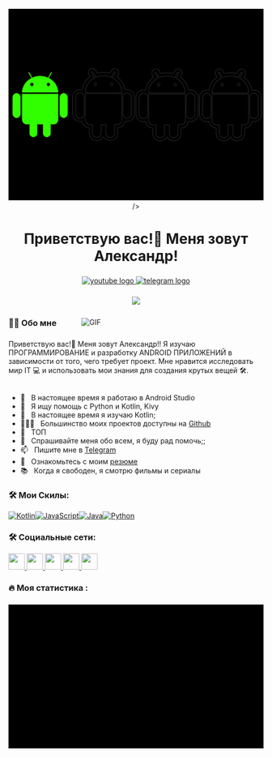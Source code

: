 <br clear="both">

<div align="center">
  <img width="600" src="assets/android.gif" alt="kot"/>  />
</div>

###

<h1 align="center">Приветствую вас!👋 Меня зовут Александр!</h1>

###

<div align="center">
  <a href="https://www.youtube.com/channel/UCd6NPRKQkuXMHVqgj8ZBRrg" target="_blank">
    <img src="https://img.shields.io/static/v1?message=Youtube&logo=youtube&label=&color=FF0000&logoColor=white&labelColor=&style=for-the-badge" height="25" alt="youtube logo"  />
  </a>
  <a href="https://t.me/aablogtg" target="_blank">
    <img src="https://img.shields.io/static/v1?message=Telegram&logo=telegram&label=&color=2CA5E0&logoColor=white&labelColor=&style=for-the-badge" height="25" alt="telegram logo"  />
  </a>
</div>

###

<div align="center">
  <img src="https://visitor-badge.laobi.icu/badge?page_id=agampleev.agampleev&"  />
</div>

###

<img align="right" alt="GIF" src="https://raw.githubusercontent.com/rahul-jha98/rahul-jha98/main/techstack.gif" width="360px"/>


### 👩‍💻  Обо мне</h3>

###

Приветствую вас!👋 Меня зовут Александр!! Я изучаю ПРОГРАММИРОВАНИЕ и разработку ANDROID ПРИЛОЖЕНИЙ в зависимости от того, чего требует проект. Мне нравится исследовать мир IT 💻 и использовать мои знания  для создания крутых вещей 🛠️.
<br/>
<br/>

- 🔭 &nbsp; В настоящее время я работаю в Android Studio
- 🤝 &nbsp; Я ищу помощь с Python и Kotlin, Kivy
- 🌱 &nbsp; В настоящее время я изучаю Kotlin; 
- 👨🏻‍💻 &nbsp; Большинство моих проектов доступны на [Github](https://github.com/alexanderampleev?tab=repositories)
- 🎨 &nbsp; ТОП
- 💬 &nbsp; Спрашивайте меня обо всем, я буду рад помочь;;
- 📫 &nbsp; Пишите мне в [Telegram](https://t.me/aablogtg/)
- 📝 &nbsp; Ознакомьтесь с моим [резюме](https://drive.google.com)
- 📚 &nbsp; Когда я свободен, я смотрю фильмы и сериалы 
###



###

<h3 align="left">🛠 Мои Скилы:</h3>

<div align="left">
<p align="left">
<a href="https://kotlinlang.org/" target="_blank" rel="noreferrer"><img src="https://raw.githubusercontent.com/danielcranney/readme-generator/main/public/icons/skills/kotlin-colored.svg" width="36" height="36" alt="Kotlin" /></a><a href="https://developer.mozilla.org/en-US/docs/Web/JavaScript" target="_blank" rel="noreferrer"><img src="https://raw.githubusercontent.com/danielcranney/readme-generator/main/public/icons/skills/javascript-colored.svg" width="36" height="36" alt="JavaScript" /></a><a href="https://www.oracle.com/java/" target="_blank" rel="noreferrer"><img src="https://raw.githubusercontent.com/danielcranney/readme-generator/main/public/icons/skills/java-colored.svg" width="36" height="36" alt="Java" /></a><a href="https://www.python.org/" target="_blank" rel="noreferrer"><img src="https://raw.githubusercontent.com/danielcranney/readme-generator/main/public/icons/skills/python-colored.svg" width="36" height="36" alt="Python" /></a>
</p>
</div>


### 

<h3 align="left">🛠 Социальные сети:</h3>

<p align="left"> <a href="https://www.dev.to/ampleevdev" target="_blank" rel="noreferrer"> <picture> <source media="(prefers-color-scheme: dark)" srcset="https://raw.githubusercontent.com/danielcranney/readme-generator/main/public/icons/socials/devdotto-dark.svg" /> <source media="(prefers-color-scheme: light)" srcset="https://raw.githubusercontent.com/danielcranney/readme-generator/main/public/icons/socials/devdotto.svg" /> <img src="https://raw.githubusercontent.com/danielcranney/readme-generator/main/public/icons/socials/devdotto.svg" width="32" height="32" /> </picture> </a> <a href="https://www.github.com/alexanderampleev" target="_blank" rel="noreferrer"> <picture> <source media="(prefers-color-scheme: dark)" srcset="https://raw.githubusercontent.com/danielcranney/readme-generator/main/public/icons/socials/github-dark.svg" /> <source media="(prefers-color-scheme: light)" srcset="https://raw.githubusercontent.com/danielcranney/readme-generator/main/public/icons/socials/github.svg" /> <img src="https://raw.githubusercontent.com/danielcranney/readme-generator/main/public/icons/socials/github.svg" width="32" height="32" /> </picture> </a> <a href="https://ampleev.hashnode.dev" target="_blank" rel="noreferrer"> <picture> <source media="(prefers-color-scheme: dark)" srcset="https://raw.githubusercontent.com/danielcranney/readme-generator/main/public/icons/socials/hashnode-dark.svg" /> <source media="(prefers-color-scheme: light)" srcset="https://raw.githubusercontent.com/danielcranney/readme-generator/main/public/icons/socials/hashnode.svg" /> <img src="https://raw.githubusercontent.com/danielcranney/readme-generator/main/public/icons/socials/hashnode.svg" width="32" height="32" /> </picture> </a> <a href="https://www.x.com/aablogx" target="_blank" rel="noreferrer"> <picture> <source media="(prefers-color-scheme: dark)" srcset="https://raw.githubusercontent.com/danielcranney/readme-generator/main/public/icons/socials/twitter-dark.svg" /> <source media="(prefers-color-scheme: light)" srcset="https://raw.githubusercontent.com/danielcranney/readme-generator/main/public/icons/socials/twitter.svg" /> <img src="https://raw.githubusercontent.com/danielcranney/readme-generator/main/public/icons/socials/twitter.svg" width="32" height="32" /> </picture> </a> <a href="https://www.youtube.com/@AABLOGDEV" target="_blank" rel="noreferrer"> <picture> <source media="(prefers-color-scheme: dark)" srcset="https://raw.githubusercontent.com/danielcranney/readme-generator/main/public/icons/socials/youtube-dark.svg" /> <source media="(prefers-color-scheme: light)" srcset="https://raw.githubusercontent.com/danielcranney/readme-generator/main/public/icons/socials/youtube.svg" /> <img src="https://raw.githubusercontent.com/danielcranney/readme-generator/main/public/icons/socials/youtube.svg" width="32" height="32" /> </picture> </a></p>



###



###

<h3 align="left">🔥   Моя статистика :</h3>

###

<p align="center">
 <img width="600" src="assets/predator.gif" alt="predator"/>
</p>

###


###
